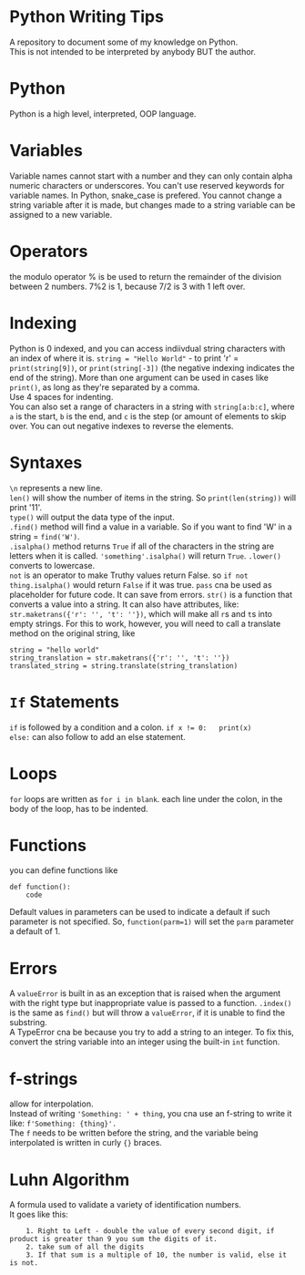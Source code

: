 # Python Writing Tips
A repository to document some of my knowledge on Python.  
This is not intended to be interpreted by anybody BUT the author.  

# Python
Python is a high level, interpreted, OOP language. 

# Variables 
Variable names cannot start with a number and they can only contain alpha numeric characters or underscores. You can't use reserved keywords for variable names. In Python, snake_case is prefered. 
You cannot change a string variable after it is made, but changes made to a string variable can be assigned to a new variable. 

# Operators
the modulo operator % is be used to return the remainder of the division between 2 numbers. 7%2 is 1, because 7/2 is 3 with 1 left over. 

# Indexing
Python is 0 indexed, and you can access indiivdual string characters with an index of where it is. ```string = "Hello World"``` - to print 'r' = ```print(string[9])```, or ```print(string[-3])``` (the negative indexing indicates the end of the string). More than one argument can be used in cases like ```print()```, as long as they're separated by a comma.    
Use 4 spaces for indenting.  
You can also set a range of characters in a string with ```string[a:b:c]```, where ```a``` is the start, ```b``` is the end, and ```c``` is the step (or amount of elements to skip over. You can out negative indexes to reverse the elements.

# Syntaxes
```\n``` represents a new line.  
```len()``` will show the number of items in the string. So ```print(len(string))``` will print '11'.    
```type()``` will output the data type of the input.   
```.find()``` method will find a value in a variable. So if you want to find 'W' in a string = ```find('W')```.  
```.isalpha()``` method returns ```True``` if all of the characters in the string are letters when it is called. ```'something'.isalpha()``` will return ```True```.
```.lower()``` converts to lowercase.  
```not``` is an operator to make Truthy values return False. so ```if not thing.isalpha()``` would return ```False``` if it was true.
```pass``` cna be used as placeholder for future code. It can save from errors. 
```str()``` is a function that converts a value into a string. It can also have attributes, like: ```str.maketrans({'r': '', 't': ''})```, which will make all ```r```s and ```t```s into empty strings. For this to work, however, you will need to call a translate method on the original string, like 
```  
string = "hello world"
string_translation = str.maketrans({'r': '', 't': ''})
translated_string = string.translate(string_translation)
```  

# ```If``` Statements 
```if``` is followed by a condition and a colon. ```if x != 0:  
    print(x)```  
    ```else:``` can also follow to add an else statement. 

# Loops
```for``` loops are written as ```for i in blank```. each line under the colon, in the body of the loop, has to be indented.  

# Functions 
you can define functions like 
```
def function():
    code
```
Default values in parameters can be used to indicate a default if such parameter is not specified. So, ```function(parm=1)``` will set the ```parm``` parameter a default of 1.

# Errors 
A ```valueError``` is built in as an exception that is raised when the argument with the right type but inappropriate value is passed to a function. ```.index()``` is the same as ```find()``` but will throw a ```valueError```, if it is unable to find the substring.   
A TypeError cna be because you try to add a string to an integer. To fix this, convert the string variable into an integer using the built-in ```int``` function.  

# f-strings
allow for interpolation.  
Instead of writing ```'Something: ' + thing```, you cna use an f-string to write it like: ```f'Something: {thing}'.```  
The ```f``` needs to be written before the string, and the variable being interpolated is written in curly ```{}``` braces.  
# Luhn Algorithm
A formula used to validate a variety of identification numbers.    
It goes like this: 
```
    1. Right to Left - double the value of every second digit, if product is greater than 9 you sum the digits of it.  
    2. take sum of all the digits
    3. If that sum is a multiple of 10, the number is valid, else it is not.
```

